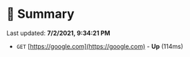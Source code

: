 # 📖 Summary
Last updated: **7/2/2021, 9:34:21 PM**

- `GET` [https://google.com](https://google.com) - **Up** (114ms)
